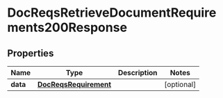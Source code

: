 

# DocReqsRetrieveDocumentRequirements200Response


## Properties

| Name | Type | Description | Notes |
|------------ | ------------- | ------------- | -------------|
|**data** | [**DocReqsRequirement**](DocReqsRequirement.md) |  |  [optional] |



